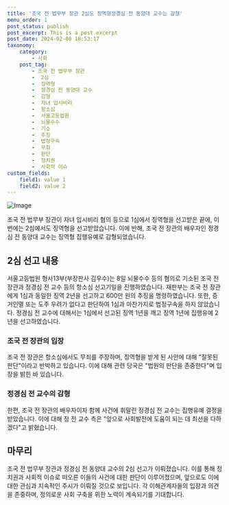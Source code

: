 ```yaml
---
title: '조국 전 법무부 장관 2심도 징역형정경심 전 동양대 교수는 감형'
menu_order: 1
post_status: publish
post_excerpt: This is a post excerpt
post_date: 2024-02-08 18:53:17
taxonomy:
    category:
        - 사회
    post_tag:
        - 조국 전 법무부 장관
        -  2심
        -  징역형
        -  정경심 전 동양대 교수
        -  감형
        -  자녀 입시비리
        -  항소심
        -  서울고등법원
        -  뇌물수수
        -  기소
        -  추징
        -  법정구속
        -  무죄
        -  판단
        -  정치권
        -  사회적 이슈
custom_fields:
    field1: value 1
    field2: value 2
---
```


![Image](https://imgnews.pstatic.net/image/655/2024/02/08/0000016318_001_20240208161501554.jpg?type=w647)

조국 전 법무부 장관이 자녀 입시비리 혐의 등으로 1심에서 징역형을 선고받은 끝에, 이번에는 2심에서도 징역형을 선고받았습니다. 이에 반해, 조국 전 장관의 배우자인 정경심 전 동양대 교수는 징역형 집행유예로 감형되었습니다.
## 2심 선고 내용
서울고등법원 형사13부(부장판사 김우수)는 8일 뇌물수수 등의 혐의로 기소된 조국 전 장관과 정경심 전 교수 등의 항소심 선고기일을 진행하였습니다. 재판부는 조국 전 장관에게 1심과 동일한 징역 2년을 선고하고 600만 원의 추징을 명령하였습니다. 또한, 증거인멸 또는 도주 우려가 없다고 판단하여 1심과 마찬가지로 법정구속을 하지 않았습니다. 정경심 전 교수에 대해서는 1심에서 선고된 징역 1년을 깨고 징역 1년에 집행유예 2년을 선고하였습니다.
### 조국 전 장관의 입장
조국 전 장관은 항소심에서도 무죄를 주장하며, 징역형을 받게 된 사안에 대해 "잘못된 판단"이라고 반박하고 있습니다. 이에 대해 관련 당국은 "법원의 판단을 존중한다"며 입장을 밝힌 바 있습니다.
### 정경심 전 교수의 감형
한편, 조국 전 장관의 배우자이자 함께 사건에 휘말린 정경심 전 교수는 집행유예 결정을 받았습니다. 이에 대해 정 전 교수 측은 "앞으로 사회발전에 도움이 되는 데 최선을 다하겠다"고 밝혔습니다.
## 마무리
조국 전 법무부 장관과 정경심 전 동양대 교수의 2심 선고가 이뤄졌습니다. 이를 통해 정치권과 사회적 이슈로 떠오른 이들의 사건에 대한 판단이 이루어졌으며, 앞으로도 이에 대한 관심과 지속적인 주시가 이뤄질 것으로 보입니다. 각 이해관계자들의 입장과 의견을 존중하며, 정의로운 사회 구축을 위한 노력이 계속되기를 기대합니다.

